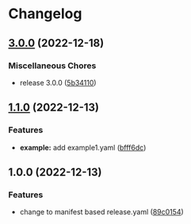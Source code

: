 # Changelog

## [3.0.0](https://github.com/hero-david/release-please-test/compare/example-v1.1.0...example-v3.0.0) (2022-12-18)


### Miscellaneous Chores

* release 3.0.0 ([5b34110](https://github.com/hero-david/release-please-test/commit/5b34110eea5ff8d8f143a205efc3707b56090111))

## [1.1.0](https://github.com/hero-david/release-please-test/compare/example-v1.0.0...example-v1.1.0) (2022-12-13)


### Features

* **example:** add example1.yaml ([bfff6dc](https://github.com/hero-david/release-please-test/commit/bfff6dcb5588ea075b6e8618ba28929bb458d819))

## 1.0.0 (2022-12-13)


### Features

* change to manifest based release.yaml ([89c0154](https://github.com/hero-david/release-please-test/commit/89c0154681835a7d8877385095f6af9ae650fc40))
